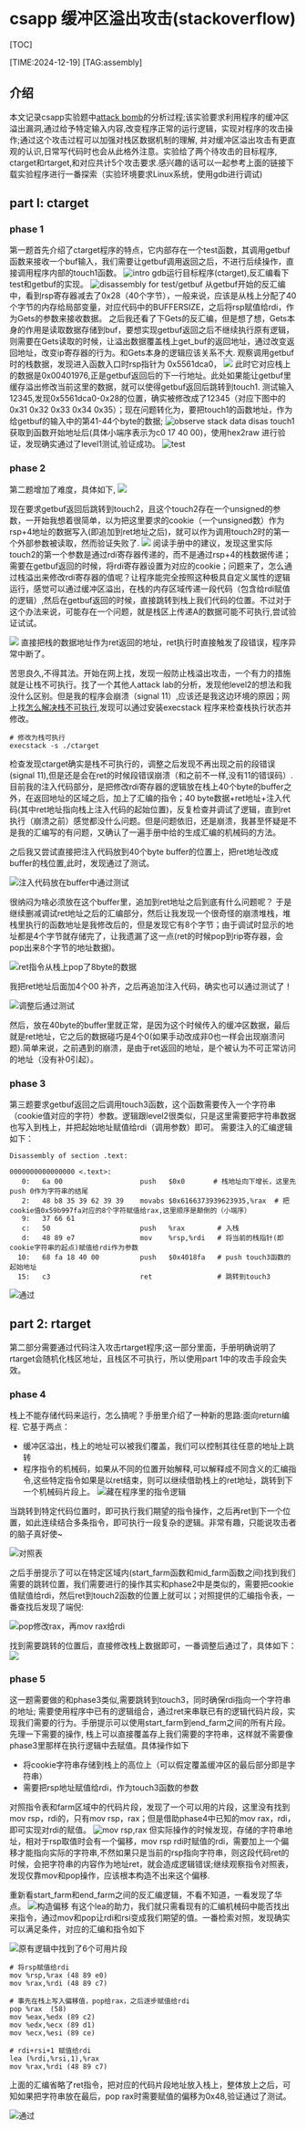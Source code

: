 # csapp 缓冲区溢出攻击(stackoverflow)

[TOC]

[TIME:2024-12-19]
[TAG:assembly]

## 介绍
本文记录csapp实验题中[attack bomb](https://csapp.cs.cmu.edu/3e/labs.html)的分析过程;该实验要求利用程序的缓冲区溢出漏洞,通过给予特定输入内容,改变程序正常的运行逻辑，实现对程序的攻击操作;通过这个攻击过程可以加强对栈区数据机制的理解, 并对缓冲区溢出攻击有更直观的认识,日常写代码时也会从此格外注意。实验给了两个待攻击的目标程序, ctarget和rtarget,和对应共计5个攻击要求.感兴趣的话可以一起参考上面的链接下载实验程序进行一番探索（实验环境要求Linux系统，使用gdb进行调试)

## part I: ctarget
### phase 1
第一题首先介绍了ctarget程序的特点，它内部存在一个test函数，其调用getbuf函数来接收一个buf输入，我们需要让getbuf调用返回之后，不进行后续操作，直接调用程序内部的touch1函数。
![intro](attack_lab/2.png)
gdb运行目标程序(ctarget),反汇编看下test和getbuf的实现。
![disassembly for test/getbuf](attack_lab/1.png)
从getbuf开始的反汇编中，看到rsp寄存器减去了0x28（40个字节），一般来说，应该是从栈上分配了40个字节的内存给局部变量，对应代码中的BUFFERSIZE，之后将rsp赋值给rdi，作为Gets的参数来接收数据。
之后我还看了下Gets的反汇编，但是想了想，Gets本身的作用是读取数据存储到buf，要想实现getbuf返回之后不继续执行原有逻辑，则需要在Gets读取的时候，让溢出数据覆盖栈上get\_buf的返回地址，通过改变返回地址，改变ip寄存器的行为。和Gets本身的逻辑应该关系不大.
观察调用getbuf时的栈数据，发现进入函数入口时rsp指针为 0x5561dca0，
![](attack_lab/5.png)
此时它对应栈上的数据是0x00401976,正是getbuf返回后的下一行地址。此处如果能让getbuf里缓存溢出修改当前这里的数据，就可以使得getbuf返回后跳转到touch1. 测试输入12345,发现0x5561dca0-0x28的位置，确实被修改成了12345（对应下图中的0x31 0x32 0x33 0x34 0x35）；现在问题转化为，要把touch1的函数地址，作为给getbuf的输入中的第41-44个byte的数据;
![observe stack data](attack_lab/1.png)
disas touch1获取到函数开始地址后(具体小端序表示为c0 17 40 00)，使用hex2raw 进行验证，发现确实通过了level1测试,验证成功。
![test](attack_lab/7.png)


### phase 2
第二题增加了难度，具体如下,
![](attack_lab/3.png)

现在要求getbuf返回后跳转到touch2，且这个touch2存在一个unsigned的参数，一开始我想着很简单，以为把这里要求的cookie（一个unsigned数）作为rsp+4地址的数据写入(即追加到ret地址之后)，就可以作为调用touch2时的第一个外部参数被读取，然而验证失败了.
![](attack_lab/4.png)
阅读手册中的建议，发现这里实际touch2的第一个参数是通过rdi寄存器传递的，而不是通过rsp+4的栈数据传递；需要在getbuf返回的时候，将rdi寄存器设置为对应的cookie；问题来了，怎么通过栈溢出来修改rdi寄存器的值呢？让程序能完全按照这种极具自定义属性的逻辑运行，感觉可以通过缓冲区溢出，在栈的内存区域传递一段代码（包含给rdi赋值的逻辑）,然后在getbuf返回的时候，直接跳转到栈上我们代码的位置。不过对于这个办法来说，可能存在一个问题，就是栈区上传递A的数据可能不可执行,尝试验证试试。

![](attack_lab/11.png)
直接把栈的数据地址作为ret返回的地址，ret执行时直接触发了段错误，程序异常中断了。

苦思良久,不得其法。开始在网上找，发现一般防止栈溢出攻击，一个有力的措施就是让栈不可执行。找了一个其他人attack lab的分析，发现他level2的想法和我没什么区别。但是我的程序会崩溃（signal 11）,应该还是我这边环境的原因；网上找[怎么解决栈不可执行](https://blog.csdn.net/a523442148/article/details/101253155),发现可以通过安装execstack 程序来检查栈执行状态并修改。

```shell
# 修改为栈可执行
execstack -s ./ctarget
```

检查发现ctarget确实是栈不可执行的，调整之后发现不再出现之前的段错误(signal 11),但是还是会在ret的时候段错误崩溃（和之前不一样,没有11的错误码）.目前我的注入代码部分，是把修改rdi寄存器的逻辑放在栈上40个byte的buffer之外，在返回地址的区域之后，加上了汇编的指令；40 byte数据+ret地址+注入代码(其中ret地址指向栈上注入代码的起始位置)，反复检查并调试了逻辑，直到ret执行（崩溃之前）感觉都没什么问题。但是问题依旧，还是崩溃，我甚至怀疑是不是我的汇编写的有问题，又确认了一遍手册中给的生成汇编的机械码的方法。

之后我又尝试直接把注入代码放到40个byte buffer的位置上，把ret地址改成buffer的栈位置,此时，发现通过了测试。

![注入代码放在buffer中通过测试](attack_lab/9.png)

很纳闷为啥必须放在这个buffer里，追加到ret地址之后到底有什么问题呢？ 于是继续删减调试ret地址之后的汇编部分，然后让我发现一个很奇怪的崩溃堆栈，堆栈里执行的函数地址是我修改后的，但是发现它有8个字节；由于调试时显示的地址都是4个字节就存储完了，让我遗漏了这一点(ret的时候pop到rip寄存器，会pop出来8个字节的地址数据)。

![ret指令从栈上pop了8byte的数据](attack_lab/8.png)

我把ret地址后面加4个00 补齐，之后再追加注入代码，确实也可以通过测试了！

![调整后通过测试](attack_lab/10.png)

然后，放在40byte的buffer里就正常，是因为这个时候传入的缓冲区数据，最后就是ret地址，它之后的数据碰巧是4个0(如果手动改成非0也一样会出现崩溃问题).简单来说，之前遇到的崩溃，是由于ret返回的地址，是个被认为不可正常访问的地址（没有补0引起）。


### phase 3
第三题要求getbuf返回之后调用touch3函数，这个函数需要传入一个字符串（cookie值对应的字符）参数。逻辑跟level2很类似，只是这里需要把字符串数据也写入到栈上，并把起始地址赋值给rdi（调用参数）即可。
需要注入的汇编逻辑如下：
``` assembly
Disassembly of section .text:

0000000000000000 <.text>:
   0:   6a 00                   push   $0x0       # 栈地址向下增长，这里先push 0作为字符串的结尾
   2:   48 b8 35 39 62 39 39    movabs $0x6166373939623935,%rax  # 把cookie值0x59b997fa对应的8个字符赋值给rax,这里顺序是颠倒的（小端序）
   9:   37 66 61
   c:   50                      push   %rax        # 入栈
   d:   48 89 e7                mov    %rsp,%rdi   # 将当前的栈指针(即cookie字符串的起点)赋值给rdi作为参数
  10:   68 fa 18 40 00          push   $0x4018fa   # push touch3函数的起始地址
  15:   c3                      ret                # 跳转到touch3
```
![通过](attack_lab/13.png)

## part 2: rtarget
第二部分需要通过代码注入攻击rtarget程序;这一部分里面，手册明确说明了rtarget会随机化栈区地址，且栈区不可执行，所以使用part 1中的攻击手段会失效。
### phase 4
栈上不能存储代码来运行，怎么搞呢？手册里介绍了一种新的思路:面向return编程. 它基于两点：
- 缓冲区溢出，栈上的地址可以被我们覆盖，我们可以控制其往任意的地址上跳转
- 程序指令的机械码，如果从不同的位置开始解释,可以解释成不同含义的汇编指令,这些特定指令如果是以ret结束，则可以继续借助栈上的ret地址，跳转到下一个机械码片段上。
![藏在程序里的指令逻辑](attack_lab/15.png)

当跳转到特定代码位置时，即可执行我们期望的指令操作，之后再ret到下一个位置，如此连续结合多条指令，即可执行一段复杂的逻辑。非常有趣，只能说攻击者的脑子真好使~

![对照表](attack_lab/17.png)

之后手册提示了可以在特定区域内(start\_farm函数和mid\_farm函数之间)找到我们需要的跳转位置，我们需要进行的操作其实和phase2中是类似的，需要把cookie值赋值给rdi，然后ret到touch2函数的位置上就可以；对照提供的汇编指令表，一番查找后发现了端倪:

![pop修改rax，再mov rax给rdi](attack_lab/12.png)

找到需要跳转的位置后，直接修改栈上数据即可，一番调整后通过了，具体如下：
![](attack_lab/14.png)

### phase 5
这一题需要做的和phase3类似,需要跳转到touch3，同时确保rdi指向一个字符串的地址; 需要使用程序中已有的逻辑组合，通过ret来串联已有的逻辑代码片段，实现我们需要的行为。手册提示可以使用start\_farm到end\_farm之间的所有片段。先理一下需要的操作, 栈上可以直接覆盖存上我们需要的字符串，这样就不需要像phase3里那样在执行逻辑中去赋值。具体操作如下

- 将cookie字符串存储到栈上的高位上（可以假定覆盖缓冲区的最后部分即是字符串）
- 需要把rsp地址赋值给rdi，作为touch3函数的参数

对照指令表和farm区域中的代码片段，发现了一个可以用的片段，这里没有找到mov rsp，rdi的，只有mov rsp，rax；但是借助phase4中已知的mov rax，rdi，即可实现对rdi的赋值。
![mov rsp,rax](attack_lab/16.png)
但实际操作的时候发现，存储的字符串地址，相对于rsp取值时会有一个偏移，mov rsp rdi时赋值的rdi，需要加上一个偏移才能指向实际的字符串,不然如果只是当前的rsp指向字符串，则这段代码ret的时候，会把字符串的内容作为地址ret，就会造成逻辑错误;继续观察指令对照表，发现仅靠mov和pop操作，应该根本构造不出来这个偏移.

重新看start\_farm和end\_farm之间的反汇编逻辑，不看不知道，一看发现了华点。
![构造偏移](attack_lab/18.png)
有这个lea的助力，我们就只需看现有的汇编机械码中能否找出来指令，通过mov和pop让rdi和rsi变成我们期望的值。一番检索对照，发现确实可以满足条件，对应的汇编和指令如下

![原有逻辑中找到了6个可用片段](attack_lab/19.png)


``` assembly
# 将rsp赋值给rdi
mov %rsp,%rax (48 89 e0)
mov %rax,%rdi (48 89 c7)

# 事先在栈上写入偏移值，pop给rax，之后逐步赋值给rdi
pop %rax  (58)
mov %eax,%edx (89 c2)
mov %edx,%ecx (89 d1)
mov %ecx,%esi (89 ce)

# rdi+rsi+1 赋值给rdi
lea (%rdi,%rsi,1),%rax
mov %rax,%rdi (48 89 c7)

```


上面的汇编省略了ret指令，把对应的代码片段地址放入栈上，整体放上之后，可知如果把字符串放在最后，pop rax时需要赋值的偏移为0x48,验证通过了测试。

![通过](attack_lab/20.png)



